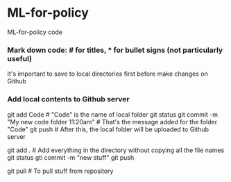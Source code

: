 # ML-for-policy
ML-for-policy code

### Mark down code: # for titles, * for bullet signs (not particularly useful)
It's important to save to local directories first before make changes on Github

### Add local contents to Github server
git add Code  # "Code" is the name of local folder
git status
git commit -m "My new code folder 11:20am"  # That's the message added for the folder "Code"
git push # After this, the local folder will be uploaded to Github server

git add . # Add everything in the directory without copying all the file names
git status
gti commit -m "new stuff"
git push

git pull # To pull stuff from repository
